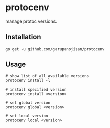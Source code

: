 # protocenv

manage protoc versions.

## Installation

```
go get -u github.com/garupanojisan/protocenv
```

## Usage

```
# show list of all available versions
protocenv install -l

# install specified version
protocenv install <version>

# set global version
protocenv global <version>

# set local version
protocenv local <version>
```
